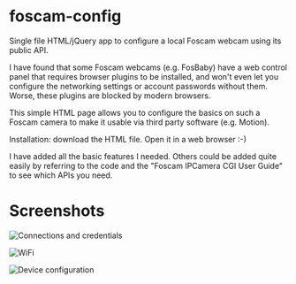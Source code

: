 # foscam-config
Single file HTML/jQuery app to configure a local Foscam webcam using its public API.

I have found that some Foscam webcams (e.g. FosBaby) have a web control panel that requires browser plugins to be installed, and won't even let you configure the networking settings or account passwords without them. Worse, these plugins are blocked by modern browsers.

This simple HTML page allows you to configure the basics on such a Foscam camera to make it usable via third party software (e.g. Motion).

Installation: download the HTML file.  Open it in a web browser :-)

I have added all the basic features I needed.  Others could be added quite easily by referring to the code and the "Foscam IPCamera CGI User Guide" to see which APIs you need.

# Screenshots

![Connections and credentials](https://raw.githubusercontent.com/richardloxley/foscam-config/master/foscam-config-example1.png)

![WiFi](https://raw.githubusercontent.com/richardloxley/foscam-config/master/foscam-config-example2.png)

![Device configuration](https://raw.githubusercontent.com/richardloxley/foscam-config/master/foscam-config-example3.png)
